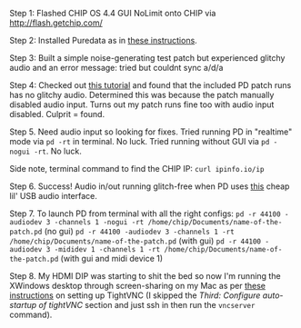 Step 1: Flashed CHIP OS 4.4 GUI NoLimit onto CHIP via http://flash.getchip.com/

Step 2: Installed Puredata as in [these instructions]( http://docs.getchip.com/chip.html#install-the-latest-puredata).

Step 3: Built a simple noise-generating test patch but experienced glitchy audio and an error message: tried but couldnt sync a/d/a

Step 4: Checked out [this tutorial](https://www.hackster.io/11802/c-h-i-p-midi-arpeggiating-synth-e311ab) and found that the included PD patch runs has no glitchy audio.  Determined this was because the patch manually disabled audio input.  Turns out my patch runs fine too with audio input disabled.  Culprit = found.

Step 5.  Need audio input so looking for fixes.  Tried running PD in "realtime" mode via ```pd -rt``` in terminal.  No luck.  Tried running without GUI via ```pd -nogui -rt```.  No luck.

Side note, terminal command to find the CHIP IP: ```curl ipinfo.io/ip```

Step 6.  Success!  Audio in/out running glitch-free when PD uses [this](https://www.adafruit.com/products/1475) cheap lil' USB audio interface.

Step 7.  To launch PD from terminal with all the right configs: ```pd -r 44100 -audiodev 3 -channels 1 -nogui -rt /home/chip/Documents/name-of-the-patch.pd``` (no gui) ```pd -r 44100 -audiodev 3 -channels 1 -rt /home/chip/Documents/name-of-the-patch.pd``` (with gui) ```pd -r 44100 -audiodev 3 -mididev 1 -channels 1 -rt /home/chip/Documents/name-of-the-patch.pd``` (with gui and midi device 1)

Step 8.  My HDMI DIP was starting to shit the bed so now I'm running the XWindows desktop through screen-sharing on my Mac as per [these instructions](https://github.com/cmuartfab/chip-party/wiki/Networking) on setting up TightVNC (I skipped the *Third: Configure auto-startup of tightVNC* section and just ssh in then run the ```vncserver``` command).
